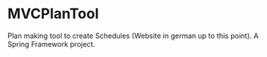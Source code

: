 # MVCPlanTool
Plan making tool to create Schedules (Website in german up to this point). A Spring Framework project.
